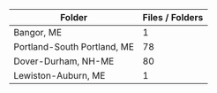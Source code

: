 | Folder                      |   Files / Folders |
|-----------------------------|-------------------|
| Bangor, ME                  |                 1 |
| Portland-South Portland, ME |                78 |
| Dover-Durham, NH-ME         |                80 |
| Lewiston-Auburn, ME         |                 1 |